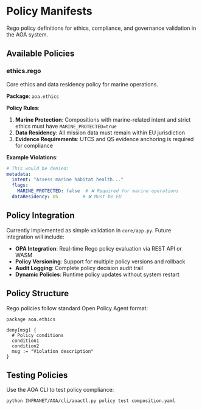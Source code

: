 # Policy Manifests

Rego policy definitions for ethics, compliance, and governance validation in the AOA system.

## Available Policies

### ethics.rego
Core ethics and data residency policy for marine operations.

**Package**: `aoa.ethics`

**Policy Rules**:
1. **Marine Protection**: Compositions with marine-related intent and strict ethics must have `MARINE_PROTECTED=true`
2. **Data Residency**: All mission data must remain within EU jurisdiction
3. **Evidence Requirements**: UTCS and QS evidence anchoring is required for compliance

**Example Violations**:
```yaml
# This would be denied:
metadata:
  intent: "Assess marine habitat health..."
  flags:
    MARINE_PROTECTED: false  # ❌ Required for marine operations
  dataResidency: US         # ❌ Must be EU
```

## Policy Integration

Currently implemented as simple validation in `core/app.py`. Future integration will include:
- **OPA Integration**: Real-time Rego policy evaluation via REST API or WASM
- **Policy Versioning**: Support for multiple policy versions and rollback
- **Audit Logging**: Complete policy decision audit trail
- **Dynamic Policies**: Runtime policy updates without system restart

## Policy Structure

Rego policies follow standard Open Policy Agent format:
```rego
package aoa.ethics

deny[msg] {
  # Policy conditions
  condition1
  condition2
  msg := "Violation description"
}
```

## Testing Policies

Use the AOA CLI to test policy compliance:
```bash
python INFRANET/AOA/cli/aoactl.py policy test composition.yaml
```
